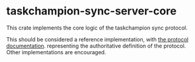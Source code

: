 # taskchampion-sync-server-core

This crate implements the core logic of the taskchampion sync protocol.

This should be considered a reference implementation, with [the protocol
documentation](https://gothenburgbitfactory.org/taskchampion/sync-protocol.html).
representing the authoritative definition of the protocol. Other
implementations are encouraged.
